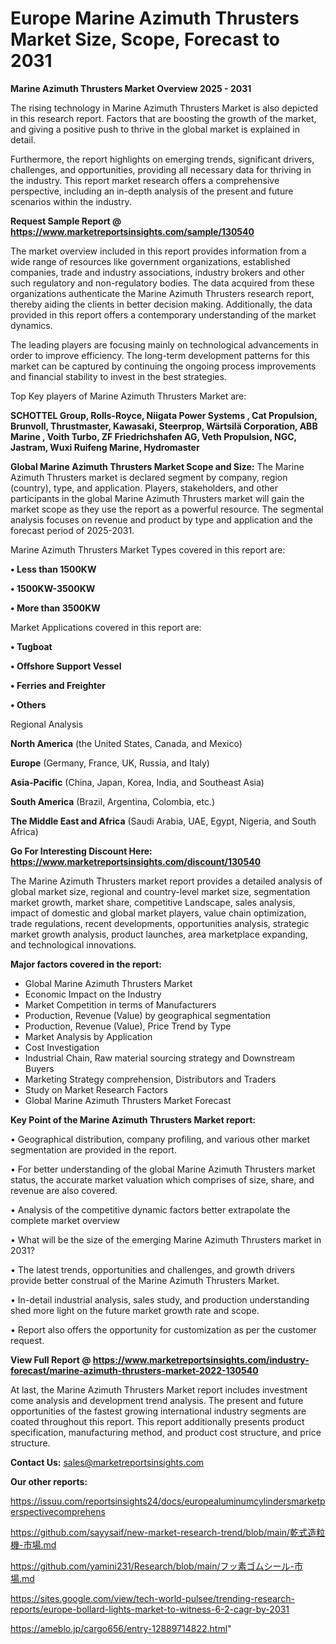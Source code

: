 # Europe Marine Azimuth Thrusters Market Size, Scope, Forecast to 2031

<Strong> Marine Azimuth Thrusters Market Overview 2025 - 2031</strong>

The rising technology in Marine Azimuth Thrusters Market is also depicted in this research report. Factors that are boosting the growth of the market, and giving a positive push to thrive in the global market is explained in detail.

Furthermore, the report highlights on emerging trends, significant drivers, challenges, and opportunities, providing all necessary data for thriving in the industry. This report market research offers a comprehensive perspective, including an in-depth analysis of the present and future scenarios within the industry.

<strong>Request Sample Report @ <a href=https://www.marketreportsinsights.com/sample/130540>https://www.marketreportsinsights.com/sample/130540</a></strong>

The market overview included in this report provides information from a wide range of resources like government organizations, established companies, trade and industry associations, industry brokers and other such regulatory and non-regulatory bodies. The data acquired from these organizations authenticate the Marine Azimuth Thrusters research report, thereby aiding the clients in better decision making. Additionally, the data provided in this report offers a contemporary understanding of the market dynamics.

The leading players are focusing mainly on technological advancements in order to improve efficiency. The long-term development patterns for this market can be captured by continuing the ongoing process improvements and financial stability to invest in the best strategies.

Top Key players of Marine Azimuth Thrusters Market are:

<strong>SCHOTTEL Group, Rolls-Royce, Niigata Power Systems , Cat Propulsion, Brunvoll, Thrustmaster, Kawasaki, Steerprop, Wärtsilä Corporation, ABB Marine , Voith Turbo, ZF Friedrichshafen AG, Veth Propulsion, NGC, Jastram, Wuxi Ruifeng Marine, Hydromaster</strong>

<strong><b>Global Marine Azimuth Thrusters Market Scope and Size:</b></strong>
The Marine Azimuth Thrusters market is declared segment by company, region (country), type, and application. Players, stakeholders, and other participants in the global Marine Azimuth Thrusters market will gain the market scope as they use the report as a powerful resource. The segmental analysis focuses on revenue and product by type and application and the forecast period of 2025-2031.

Marine Azimuth Thrusters Market Types covered in this report are:

<strong>• Less than 1500KW

• 1500KW-3500KW

• More than 3500KW</strong>

Market Applications covered in this report are:

<strong>• Tugboat

• Offshore Support Vessel

• Ferries and Freighter

• Others</strong> 

Regional Analysis

<strong>North America</strong> (the United States, Canada, and Mexico)

<strong>Europe</strong> (Germany, France, UK, Russia, and Italy)

<strong>Asia-Pacific</strong> (China, Japan, Korea, India, and Southeast Asia)

<strong>South America</strong> (Brazil, Argentina, Colombia, etc.)

<strong>The Middle East and Africa</strong> (Saudi Arabia, UAE, Egypt, Nigeria, and South Africa)

<strong>Go For Interesting Discount Here: <a href=https://www.marketreportsinsights.com/discount/130540>https://www.marketreportsinsights.com/discount/130540</a></strong>

The Marine Azimuth Thrusters market report provides a detailed analysis of global market size, regional and country-level market size, segmentation market growth, market share, competitive Landscape, sales analysis, impact of domestic and global market players, value chain optimization, trade regulations, recent developments, opportunities analysis, strategic market growth analysis, product launches, area marketplace expanding, and technological innovations.

<strong><b>Major factors covered in the report:</b></strong>
<ul>
  <li>Global Marine Azimuth Thrusters Market </li>
  <li>Economic Impact on the Industry</li>
  <li>Market Competition in terms of Manufacturers</li>
  <li>Production, Revenue (Value) by geographical segmentation</li>
  <li>Production, Revenue (Value), Price Trend by Type</li>
  <li>Market Analysis by Application</li>
  <li>Cost Investigation</li>
  <li>Industrial Chain, Raw material sourcing strategy and Downstream Buyers</li>
  <li>Marketing Strategy comprehension, Distributors and Traders</li>
  <li>Study on Market Research Factors</li>
  <li>Global Marine Azimuth Thrusters Market Forecast</li>
</ul>

<strong><b>Key Point of the Marine Azimuth Thrusters Market report:</b></strong>

• Geographical distribution, company profiling, and various other market segmentation are provided in the report.

• For better understanding of the global Marine Azimuth Thrusters market status, the accurate market valuation which comprises of size, share, and revenue are also covered.

• Analysis of the competitive dynamic factors better extrapolate the complete market overview

• What will be the size of the emerging Marine Azimuth Thrusters market in 2031?

• The latest trends, opportunities and challenges, and growth drivers provide better construal of the Marine Azimuth Thrusters Market.

• In-detail industrial analysis, sales study, and production understanding shed more light on the future market growth rate and scope.

• Report also offers the opportunity for customization as per the customer request.

<strong><b>View Full Report @ <a href=https://www.marketreportsinsights.com/industry-forecast/marine-azimuth-thrusters-market-2022-130540>https://www.marketreportsinsights.com/industry-forecast/marine-azimuth-thrusters-market-2022-130540</a></b></strong>


At last, the Marine Azimuth Thrusters Market report includes investment come analysis and development trend analysis. The present and future opportunities of the fastest growing international industry segments are coated throughout this report. This report additionally presents product specification, manufacturing method, and product cost structure, and price structure.

<strong>Contact Us:</strong>
sales@marketreportsinsights.com

<strong>Our other reports:</strong>

<a href=https://issuu.com/reportsinsights24/docs/europealuminumcylindersmarketperspectivecomprehens>https://issuu.com/reportsinsights24/docs/europealuminumcylindersmarketperspectivecomprehens</a>

<a href=https://github.com/sayysaif/new-market-research-trend/blob/main/乾式造粒機-市場.md>https://github.com/sayysaif/new-market-research-trend/blob/main/乾式造粒機-市場.md</a>

<a href=https://github.com/yamini231/Research/blob/main/フッ素ゴムシール-市場.md>https://github.com/yamini231/Research/blob/main/フッ素ゴムシール-市場.md</a>

<a href=https://sites.google.com/view/tech-world-pulsee/trending-research-reports/europe-bollard-lights-market-to-witness-6-2-cagr-by-2031>https://sites.google.com/view/tech-world-pulsee/trending-research-reports/europe-bollard-lights-market-to-witness-6-2-cagr-by-2031</a>

<a href=https://ameblo.jp/cargo656/entry-12889714822.html>https://ameblo.jp/cargo656/entry-12889714822.html</a>"
